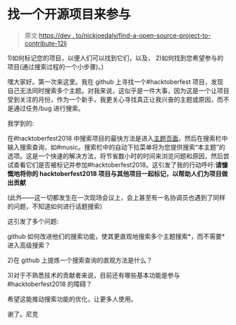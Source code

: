 # 找一个开源项目来参与

> 原文:[https://dev . to/nickjoedaly/find-a-open-source-project-to-contribute-12lj](https://dev.to/nickjoedaly/find-an-open-source-project-to-contribute-to--12lj)

1)如何标记您的项目，以便人们可以找到它们，以及，
2)如何找到您希望参与的项目(通过搜索过程的一个小步骤)。)

嘿大家好。第一次来这里。我在 github 上寻找一个#hacktoberfest 项目，发现自己无法同时搜索多个主题。对我来说，这似乎是一件大事，因为这是一个让项目受到关注的月份，作为一个新手，我更关心寻找真正让我兴奋的主题或原因，而不是通过任务/bug 进行搜索。

我学到的:

在#hacktoberfest2018 中搜索项目的最快方法是进入[主题页面](https://github.com/topics/hacktoberfest2018)，然后在搜索栏中输入搜索查询，如#music。搜索栏中的自动下拉菜单将为您提供搜索“本主题”的选项。这是一个快速的解决方法，将节省数小时的时间来浏览问题和原因，然后尝试查看它们是否被标记并参加#hacktoberfest2018。这引发了我的行动呼吁:**请慷慨地将你的 hacktoberfest2018 项目与其他项目一起标记，以帮助人们为项目做出贡献**

(此外——这一切都发生在一次现场会议上，会上甚至有一名协调员也遇到了同样的问题，不知道如何进行话题搜索)

这引发了多个问题:

github 如何改进他们的搜索功能，使其更直观地搜索多个主题搜索*，而不需要*进入高级搜索？

2)在 github 上提炼一个搜索查询的直观方法是什么？

3)对于不熟悉技术的贡献者来说，目前还有哪些基本功能是参与#hacktoberfest2018 的障碍？

希望这能推动搜索功能的优化，让更多人使用。

谢了。尼克